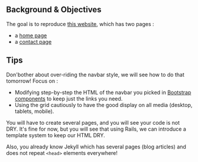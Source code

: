 ## Background & Objectives

The goal is to reproduce [this website](http://www.iceme.fr/), which has two pages :

- a [home page](http://www.iceme.fr/)
- a [contact page](http://www.iceme.fr/contact.html)

## Tips

Don'bother about over-riding the navbar style, we will see how to do that tomorrow! Focus on :

- Modifying step-by-step the HTML of the navbar you picked in [Bootstrap components](http://getbootstrap.com/components) to keep just the links you need.
- Using the grid cautiously to have the good display on all media (desktop, tablets, mobile).

You will have to create several pages, and you will see your code is not DRY. It's fine for now, but you will see that using Rails, we can introduce a template system to keep our HTML DRY.

Also, you already know Jekyll which has several pages (blog articles) and does not repeat `<head>` elements everywhere!
